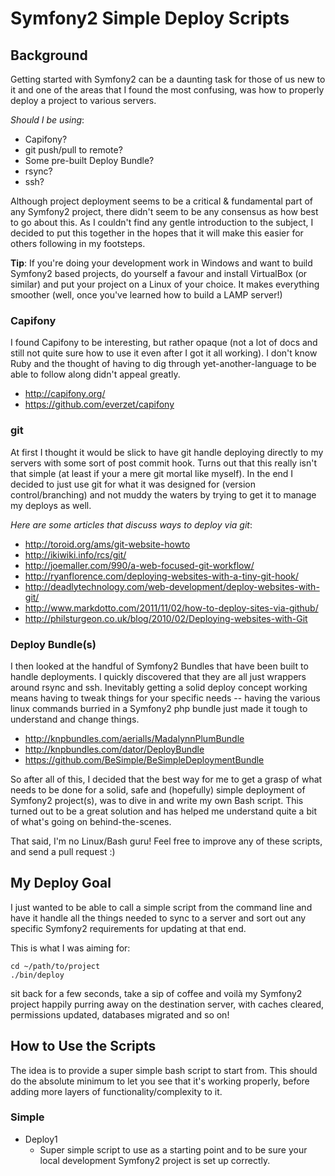 Symfony2 Simple Deploy Scripts
================================

## Background

Getting started with Symfony2 can be a daunting task for those of us new to it
and one of the areas that I found the most confusing, was how to
properly deploy a project to various servers.

_Should I be using_:

+ Capifony?
+ git push/pull to remote?
+ Some pre-built Deploy Bundle?
+ rsync?
+ ssh?

Although project deployment seems to be a critical & fundamental part of any Symfony2 project, there didn't
seem to be any consensus as how best to go about this. As I couldn't find any gentle introduction to the
subject, I decided to put this together in the hopes that it will make this easier for others following in
my footsteps.

__Tip__:
If you're doing your development work in Windows and want to build Symfony2 based projects, do yourself
a favour and install VirtualBox (or similar) and put your project on a Linux of your choice. It makes
everything smoother (well, once you've learned how to build a LAMP server!)


### Capifony
I found Capifony to be interesting, but rather opaque (not a lot of docs and still not quite sure
how to use it even after I got it all working). I don't know Ruby and the thought of having
to dig through yet-another-language to be able to follow along didn't appeal greatly.

+ http://capifony.org/
+ https://github.com/everzet/capifony


### git
At first I thought it would be slick to have git handle deploying directly to my servers with
some sort of post commit hook. Turns out that this really isn't that simple (at least if your
a mere git mortal like myself). In the end I decided to just use git for what it was designed for
(version control/branching) and not muddy the waters by trying to get it to manage my deploys as well.

_Here are some articles that discuss ways to deploy via git_:

+ http://toroid.org/ams/git-website-howto
+ http://ikiwiki.info/rcs/git/
+ http://joemaller.com/990/a-web-focused-git-workflow/
+ http://ryanflorence.com/deploying-websites-with-a-tiny-git-hook/
+ http://deadlytechnology.com/web-development/deploy-websites-with-git/
+ http://www.markdotto.com/2011/11/02/how-to-deploy-sites-via-github/
+ http://philsturgeon.co.uk/blog/2010/02/Deploying-websites-with-Git



### Deploy Bundle(s)
I then looked at the handful of Symfony2 Bundles that have been built to handle deployments.
I quickly discovered that they are all just wrappers around rsync and ssh. Inevitably getting
a solid deploy concept working means having to tweak things for your specific needs -- having the
various linux commands burried in a Symfony2 php bundle just made it tough to understand and
change things.

+ http://knpbundles.com/aerialls/MadalynnPlumBundle
+ http://knpbundles.com/dator/DeployBundle
+ https://github.com/BeSimple/BeSimpleDeploymentBundle

So after all of this, I decided that the best way for me to get a grasp of
what needs to be done for a solid, safe and (hopefully) simple deployment of Symfony2
project(s), was to dive in and write my own Bash script. This turned out to be a great
solution and has helped me understand quite a bit of what's going on behind-the-scenes.

That said, I'm no Linux/Bash guru! Feel free to improve any of these scripts, and send
a pull request :)



## My Deploy Goal

I just wanted to be able to call a simple script from the command line and have it handle
all the things needed to sync to a server and sort out any specific Symfony2 requirements
for updating at that end.

This is what I was aiming for:

    cd ~/path/to/project
    ./bin/deploy

sit back for a few seconds, take a sip of coffee and voilà my Symfony2 project
happily purring away on the destination server, with caches cleared, permissions updated, databases
migrated and so on!



## How to Use the Scripts

The idea is to provide a super simple bash script to start from. This should do the absolute
minimum to let you see that it's working properly, before adding more layers of functionality/complexity
to it.

### Simple

+ Deploy1
    - Super simple script to use as a starting point and to be sure your local
      development Symfony2 project is set up correctly.